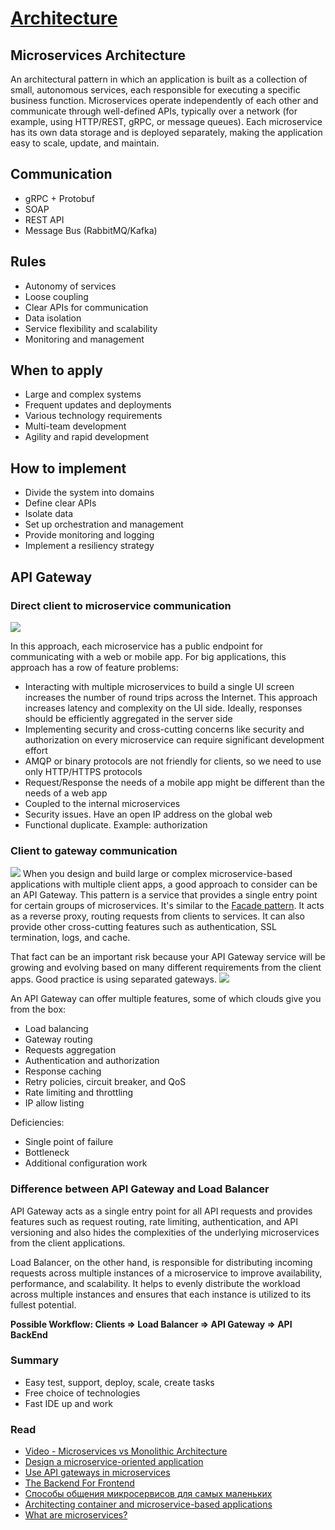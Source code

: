 # [Architecture](README.md)

## Microservices Architecture
An architectural pattern in which an application is built as a collection of small, autonomous services, each responsible for executing a specific business function. Microservices operate independently of each other and communicate through well-defined APIs, typically over a network (for example, using HTTP/REST, gRPC, or message queues). Each microservice has its own data storage and is deployed separately, making the application easy to scale, update, and maintain.

## Communication
* gRPC + Protobuf
* SOAP
* REST API
* Message Bus (RabbitMQ/Kafka)

## Rules
* Autonomy of services
* Loose coupling
* Clear APIs for communication
* Data isolation
* Service flexibility and scalability
* Monitoring and management

## When to apply
* Large and complex systems
* Frequent updates and deployments
* Various technology requirements
* Multi-team development
* Agility and rapid development

## How to implement
* Divide the system into domains
* Define clear APIs
* Isolate data
* Set up orchestration and management
* Provide monitoring and logging
* Implement a resiliency strategy

## API Gateway

### Direct client to microservice communication
![](docs/16.png)

In this approach, each microservice has a public endpoint for communicating with a web or mobile app.
For big applications, this approach has a row of feature problems:
* Interacting with multiple microservices to build a single UI screen increases the number of round trips across the Internet. This approach increases latency and complexity on the UI side. Ideally, responses should be efficiently aggregated in the server side
* Implementing security and cross-cutting concerns like security and authorization on every microservice can require significant development effort
* AMQP or binary protocols are not friendly for clients, so we need to use only HTTP/HTTPS protocols
* Request/Response the needs of a mobile app might be different than the needs of a web app
* Coupled to the internal microservices
* Security issues. Have an open IP address on the global web
* Functional duplicate. Example: authorization

### Client to gateway communication
![](docs/17.png)
When you design and build large or complex microservice-based applications with multiple client apps, a good approach to consider can be an API Gateway.
This pattern is a service that provides a single entry point for certain groups of microservices. It's similar to the [Facade pattern](https://refactoring.guru/design-patterns/facade).
It acts as a reverse proxy, routing requests from clients to services. It can also provide other cross-cutting features such as authentication, SSL termination, logs, and cache.

That fact can be an important risk because your API Gateway service will be growing and evolving based on many different requirements from the client apps. Good practice is using separated gateways.
![](docs/18.png)

An API Gateway can offer multiple features, some of which clouds give you from the box:
* Load balancing
* Gateway routing
* Requests aggregation
* Authentication and authorization
* Response caching
* Retry policies, circuit breaker, and QoS
* Rate limiting and throttling
* IP allow listing

Deficiencies:
* Single point of failure
* Bottleneck
* Additional configuration work

### Difference between API Gateway and Load Balancer
API Gateway acts as a single entry point for all API requests and provides features such as request routing, rate limiting, authentication, and API versioning and also hides the complexities of the underlying microservices from the client applications.

Load Balancer, on the other hand, is responsible for distributing incoming requests across multiple instances of a microservice to improve availability, performance, and scalability. It helps to evenly distribute the workload across multiple instances and ensures that each instance is utilized to its fullest potential.

**Possible Workflow: Clients => Load Balancer => API Gateway => API BackEnd**  

### Summary
* Easy test, support, deploy, scale, create tasks
* Free choice of technologies
* Fast IDE up and work

### Read
* [Video - Microservices vs Monolithic Architecture](https://www.youtube.com/watch?v=6-Wu178sOEE)
* [Design a microservice-oriented application](https://learn.microsoft.com/en-us/dotnet/architecture/microservices/multi-container-microservice-net-applications/microservice-application-design)
* [Use API gateways in microservices](https://learn.microsoft.com/en-us/azure/architecture/microservices/design/gateway)
* [The Backend For Frontend](https://samnewman.io/patterns/architectural/bff/)
* [Способы общения микросервисов для самых маленьких](https://habr.com/ru/companies/maxilect/articles/677128/)
* [Architecting container and microservice-based applications](https://learn.microsoft.com/en-gb/dotnet/architecture/microservices/architect-microservice-container-applications/)
* [What are microservices?](https://microservices.io/index.html)
